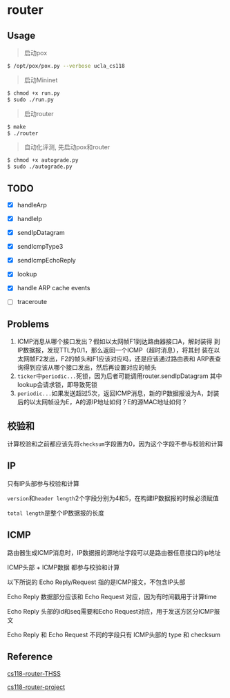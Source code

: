 # router

## Usage
> 启动pox
```bash
$ /opt/pox/pox.py --verbose ucla_cs118
```

> 启动Mininet
```bash
$ chmod +x run.py
$ sudo ./run.py
```

> 启动router
```bash
$ make
$ ./router
```

> 自动化评测, 先启动pox和router
```bash
$ chmod +x autograde.py
$ sudo ./autograde.py
```

## TODO
- [x] handleArp
- [x] handleIp
- [x] sendIpDatagram
- [x] sendIcmpType3
- [x] sendIcmpEchoReply
- [x] lookup
- [x] handle ARP cache events
- [ ] traceroute


## Problems
1. ICMP消息从哪个接口发出？假如以太网帧F1到达路由器接口A，解封装得
   到IP数据报，发现TTL为0/1，那么返回一个ICMP（超时消息），将其封
   装在以太网帧F2发出，F2的帧头和F1应该对应吗，还是应该通过路由表和
   ARP表查询得到应该从哪个接口发出，然后再设置对应的帧头
2. `ticker`中`periodic...`死锁，因为后者可能调用router.sendIpDatagram
   其中lookup会请求锁，即导致死锁
3. `periodic...`如果发送超过5次，返回ICMP消息，新的IP数据报设为A，封装后的以太网帧设为E，A的源IP地址如何？E的源MAC地址如何？

## 校验和
计算校验和之前都应该先将`checksum`字段置为0，因为这个字段不参与校验和计算

## IP

只有IP头部参与校验和计算

`version`和`header length`2个字段分别为4和5，在构建IP数据报的时候必须赋值

`total length`是整个IP数据报的长度

## ICMP
路由器生成ICMP消息时，IP数据报的源地址字段可以是路由器任意接口的ip地址

ICMP头部 + ICMP数据 都参与校验和计算

以下所说的 Echo Reply/Request 指的是ICMP报文，不包含IP头部

Echo Reply 数据部分应该和 Echo Request 对应，因为有时间戳用于计算time

Echo Reply 头部的id和seq需要和Echo Request对应，用于发送方区分ICMP报文

Echo Reply 和 Echo Request 不同的字段只有 ICMP头部的 type 和 checksum



## Reference
[cs118-router-THSS](https://github.com/finall1008/cs118-router-THSS/)

[cs118-router-project](https://github.com/zbw970527/cs118-router-project)